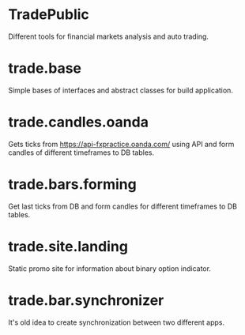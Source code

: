 # TradePublic
Different tools for financial markets analysis and auto trading.

# trade.base
Simple bases of interfaces and abstract classes for build application.

# trade.candles.oanda
Gets ticks from https://api-fxpractice.oanda.com/ using API and form candles of different timeframes to DB tables.

# trade.bars.forming
Get last ticks from DB and form candles for different timeframes to DB tables.

# trade.site.landing
Static promo site for information about binary option indicator.

# trade.bar.synchronizer
It's old idea to create synchronization between two different apps.

